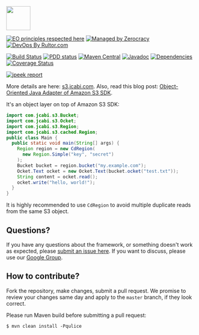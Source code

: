 <img src="http://img.jcabi.com/logo-square.png" width="64px" height="64px" />

[![EO principles respected here](https://www.elegantobjects.org/badge.svg)](https://www.elegantobjects.org)
[![Managed by Zerocracy](https://www.0crat.com/badge/C3RUBL5H9.svg)](https://www.0crat.com/p/C3RUBL5H9)
[![DevOps By Rultor.com](http://www.rultor.com/b/jcabi/jcabi-s3)](http://www.rultor.com/p/jcabi/jcabi-s3)

[![Build Status](https://travis-ci.org/jcabi/jcabi-s3.svg?branch=master)](https://travis-ci.org/jcabi/jcabi-s3)
[![PDD status](http://www.0pdd.com/svg?name=jcabi/jcabi-s3)](http://www.0pdd.com/p?name=jcabi/jcabi-s3)
[![Maven Central](https://maven-badges.herokuapp.com/maven-central/com.jcabi/jcabi-s3/badge.svg)](https://maven-badges.herokuapp.com/maven-central/com.jcabi/jcabi-s3)
[![Javadoc](https://javadoc.io/badge/com.jcabi/jcabi-s3.svg)](http://www.javadoc.io/doc/com.jcabi/jcabi-s3)
[![Dependencies](https://www.versioneye.com/user/projects/561aa1eca193340f32000fd3/badge.svg?style=flat)](https://www.versioneye.com/user/projects/561aa1eca193340f32000fd3)
[![Coverage Status](https://coveralls.io/repos/jcabi/jcabi-s3/badge.svg?branch=master&service=github)](https://coveralls.io/github/jcabi/jcabi-s3?branch=master)

[![jpeek report](https://i.jpeek.org/com.jcabi/jcabi-s3/badge.svg)](https://i.jpeek.org/com.jcabi/jcabi-s3/)

More details are here: [s3.jcabi.com](http://s3.jcabi.com/index.html).
Also, read this blog post: [Object-Oriented Java Adapter of Amazon S3 SDK](http://www.yegor256.com/2014/05/26/amazon-s3-java-oop-adapter.html).

It's an object layer on top of Amazon S3 SDK:

```java
import com.jcabi.s3.Bucket;
import com.jcabi.s3.Ocket;
import com.jcabi.s3.Region;
import com.jcabi.s3.cached.Region;
public class Main {
  public static void main(String[] args) {
    Region region = new CdRegion(
      new Region.Simple("key", "secret")
    );
    Bucket bucket = region.bucket("my.example.com");
    Ocket.Text ocket = new Ocket.Text(bucket.ocket("test.txt"));
    String content = ocket.read();
    ocket.write("hello, world!");
  }
}
```

It is highly recommended to use `CdRegion` to avoid multiple duplicate
reads from the same S3 object.

## Questions?

If you have any questions about the framework, or something doesn't work as expected,
please [submit an issue here](https://github.com/jcabi/jcabi-s3/issues/new).
If you want to discuss, please use our [Google Group](https://groups.google.com/forum/#!forum/jcabi).

## How to contribute?

Fork the repository, make changes, submit a pull request.
We promise to review your changes same day and apply to
the `master` branch, if they look correct.

Please run Maven build before submitting a pull request:

```
$ mvn clean install -Pqulice
```
